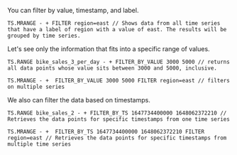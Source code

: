 You can filter by value, timestamp, and label.
 
```redis Filter by label
TS.MRANGE - + FILTER region=east // Shows data from all time series that have a label of region with a value of east. The results will be grouped by time series.
```

Let's see only the information that fits into a specific range of values.

```redis Filtering by value
TS.RANGE bike_sales_3_per_day - + FILTER_BY_VALUE 3000 5000 // returns all data points whose value sits between 3000 and 5000, inclusive.
 
TS.MRANGE - +  FILTER_BY_VALUE 3000 5000 FILTER region=east // filters on multiple series
```

We also can filter the data based on timestamps.

```redis Filtering by specific timestamps
TS.RANGE bike_sales_2 - + FILTER_BY_TS 1647734400000 1648062372210 // Retrieves the data points for specific timestamps from one time series
 
TS.MRANGE - +  FILTER_BY_TS 1647734400000 1648062372210 FILTER region=east // Retrieves the data points for specific timestamps from multiple time series
```
